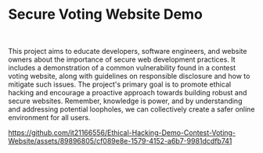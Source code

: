 # Secure Voting Website Demo
<br>
<p>
  This project aims to educate developers, software engineers, and website owners about the importance of secure web development practices. It includes a demonstration of a common vulnerability found in a contest voting website, along with guidelines on responsible disclosure and how to mitigate such issues. The project's primary goal is to promote ethical hacking and encourage a proactive approach towards building robust and secure websites. Remember, knowledge is power, and by understanding and addressing potential loopholes, we can collectively create a safer online environment for all users.
</p>

https://github.com/it21166556/Ethical-Hacking-Demo-Contest-Voting-Website/assets/89896805/cf089e8e-1579-4152-a6b7-9981dcdfb741

